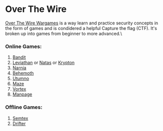 # Over The Wire

[Over The Wire Wargames](https://overthewire.org/wargames/) is a way learn and practice security concepts in the form of games and is condidered a helpful Capture the flag (CTF). It's broken up into games from beginner to more advanced.\


### Online Games:

1. [Bandit](bandit.md)
2. [Leviathan](https://overthewire.org/wargames/leviathan) or [Natas](https://overthewire.org/wargames/natas) or [Krypton](https://overthewire.org/wargames/krypton)
3. [Narnia](https://overthewire.org/wargames/narnia)
4. [Behemoth](https://overthewire.org/wargames/behemoth)
5. [Utumno](https://overthewire.org/wargames/utumno)
6. [Maze](https://overthewire.org/wargames/maze)
7. [Vortex](https://overthewire.org/wargames/vortex)
8. [Manpage](https://overthewire.org/wargames/manpage)

### Offline Games:

1. [Semtex](https://overthewire.org/wargames/semtex)
2. [Drifter](https://overthewire.org/wargames/drifter)

